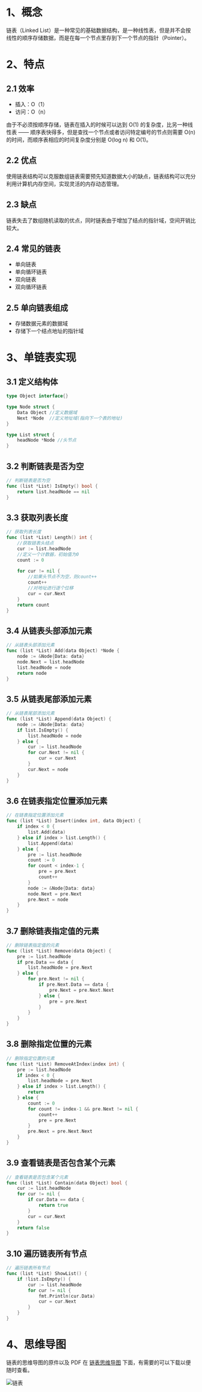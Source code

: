 # 1、概念

链表（Linked List）是一种常见的基础数据结构，是一种线性表，但是并不会按线性的顺序存储数据，而是在每一个节点里存到下一个节点的指针（Pointer）。

# 2、特点

## 2.1 效率
- 插入：O（1）
- 访问：O（n）

由于不必须按顺序存储，链表在插入的时候可以达到 O(1) 的复杂度，比另一种线性表 —— 顺序表快得多，但是查找一个节点或者访问特定编号的节点则需要 O(n) 的时间，而顺序表相应的时间复杂度分别是 O(log n) 和 O(1)。

## 2.2 优点
使用链表结构可以克服数组链表需要预先知道数据大小的缺点，链表结构可以充分利用计算机内存空间，实现灵活的内存动态管理。

## 2.3 缺点
链表失去了数组随机读取的优点，同时链表由于增加了结点的指针域，空间开销比较大。

## 2.4 常见的链表
- 单向链表
- 单向循环链表
- 双向链表
- 双向循环链表

## 2.5 单向链表组成
- 存储数据元素的数据域
- 存储下一个结点地址的指针域

# 3、单链表实现

## 3.1 定义结构体
```go
type Object interface{}

type Node struct {
    Data Object //定义数据域
    Next *Node  //定义地址域(指向下一个表的地址)
}

type List struct {
    headNode *Node //头节点
}
```

## 3.2 判断链表是否为空
```go
// 判断链表是否为空
func (list *List) IsEmpty() bool {
    return list.headNode == nil
}
```

## 3.3 获取列表长度
```go
// 获取列表长度
func (list *List) Length() int {
    //获取链表头结点
    cur := list.headNode
    //定义一个计数器，初始值为0
    count := 0
    
    for cur != nil {
        //如果头节点不为空，则count++
        count++
        //对地址进行逐个位移
        cur = cur.Next
    }
    return count
}
```

## 3.4 从链表头部添加元素
```go
// 从链表头部添加元素
func (list *List) Add(data Object) *Node {
    node := &Node{Data: data}
    node.Next = list.headNode
    list.headNode = node
    return node
}
```

## 3.5 从链表尾部添加元素
```go
// 从链表尾部添加元素
func (list *List) Append(data Object) {
    node := &Node{Data: data}
    if list.IsEmpty() {
        list.headNode = node
    } else {
        cur := list.headNode
        for cur.Next != nil {
            cur = cur.Next
        }
        cur.Next = node
    }
}
```

## 3.6 在链表指定位置添加元素
```go
// 在链表指定位置添加元素
func (list *List) Insert(index int, data Object) {
    if index < 0 {
        list.Add(data)
    } else if index > list.Length() {
        list.Append(data)
    } else {
        pre := list.headNode
        count := 0
        for count < index-1 {
            pre = pre.Next
            count++
        }
        node := &Node{Data: data}
        node.Next = pre.Next
        pre.Next = node
    }
}
```

## 3.7 删除链表指定值的元素
```go
// 删除链表指定值的元素
func (list *List) Remove(data Object) {
    pre := list.headNode
    if pre.Data == data {
        list.headNode = pre.Next
    } else {
        for pre.Next != nil {
            if pre.Next.Data == data {
                pre.Next = pre.Next.Next
            } else {
                pre = pre.Next
            }
        }
    }
}
```

## 3.8 删除指定位置的元素
```go
// 删除指定位置的元素
func (list *List) RemoveAtIndex(index int) {
    pre := list.headNode
    if index < 0 {
        list.headNode = pre.Next
    } else if index > list.Length() {
        return
    } else {
        count := 0
        for count != index-1 && pre.Next != nil {
            count++
            pre = pre.Next
        }
        pre.Next = pre.Next.Next
    }
}
```

## 3.9 查看链表是否包含某个元素
```go
// 查看链表是否包含某个元素
func (list *List) Contain(data Object) bool {
    cur := list.headNode
    for cur != nil {
        if cur.Data == data {
            return true
        }
        cur = cur.Next
    }
    return false
}
```

## 3.10 遍历链表所有节点
```go
// 遍历链表所有节点
func (list *List) ShowList() {
    if !list.IsEmpty() {
        cur := list.headNode
        for cur != nil {
            fmt.Println(cur.Data)
            cur = cur.Next
        }
    }
}
```

# 4、思维导图
链表的思维导图的原件以及 PDF 在 [链表思维导图](/docs/mind/链表) 下面，有需要的可以下载以便随时查看。

![链表](/docs/mind/链表/链表.jpg)